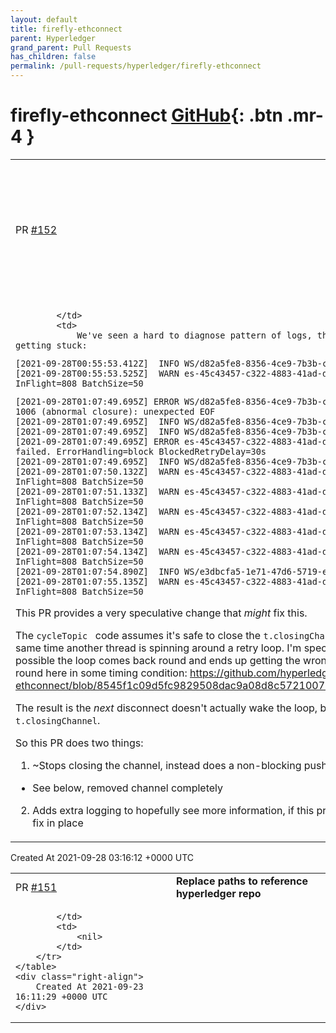 ```yaml
---
layout: default
title: firefly-ethconnect
parent: Hyperledger
grand_parent: Pull Requests
has_children: false
permalink: /pull-requests/hyperledger/firefly-ethconnect
---
```


# firefly-ethconnect <span class="fs-3 right-align">[GitHub](https://github.com/hyperledger/firefly-ethconnect){: .btn .mr-4 }</span>


<div>
    <table>
        <tr>
            <td>
                PR <a href="https://github.com/hyperledger/firefly-ethconnect/pull/152" class=".btn">#152</a>
            </td>
            <td>
                <b>
                    Updates to avoid timing windows in WebSocket eventstream resulting in blocked streams in edge case reconnect scenario
                </b>
            </td>
        </tr>
        <tr>
            <td>
                
            </td>
            <td>
                We've seen a hard to diagnose pattern of logs, that seem to result in an event stream getting stuck:

```
[2021-09-28T00:55:53.412Z]  INFO WS/d82a5fe8-8356-4ce9-7b3b-c749d0498deb: Connected
[2021-09-28T00:55:53.525Z]  WARN es-45c43457-c322-4883-41ad-d256af5b9325: Is currently blocked. InFlight=808 BatchSize=50
```

```
[2021-09-28T01:07:49.695Z] ERROR WS/d82a5fe8-8356-4ce9-7b3b-c749d0498deb: Error: websocket: close 1006 (abnormal closure): unexpected EOF
[2021-09-28T01:07:49.695Z]  INFO WS/d82a5fe8-8356-4ce9-7b3b-c749d0498deb: Disconnected
[2021-09-28T01:07:49.695Z]  INFO WS/d82a5fe8-8356-4ce9-7b3b-c749d0498deb: Closing
[2021-09-28T01:07:49.695Z] ERROR es-45c43457-c322-4883-41ad-d256af5b9325: Batch 1 attempt 1 failed. ErrorHandling=block BlockedRetryDelay=30s
[2021-09-28T01:07:49.695Z]  INFO WS/d82a5fe8-8356-4ce9-7b3b-c749d0498deb: Disconnected
[2021-09-28T01:07:50.132Z]  WARN es-45c43457-c322-4883-41ad-d256af5b9325: Is currently blocked. InFlight=808 BatchSize=50
[2021-09-28T01:07:51.133Z]  WARN es-45c43457-c322-4883-41ad-d256af5b9325: Is currently blocked. InFlight=808 BatchSize=50
[2021-09-28T01:07:52.134Z]  WARN es-45c43457-c322-4883-41ad-d256af5b9325: Is currently blocked. InFlight=808 BatchSize=50
[2021-09-28T01:07:53.134Z]  WARN es-45c43457-c322-4883-41ad-d256af5b9325: Is currently blocked. InFlight=808 BatchSize=50
[2021-09-28T01:07:54.134Z]  WARN es-45c43457-c322-4883-41ad-d256af5b9325: Is currently blocked. InFlight=808 BatchSize=50
[2021-09-28T01:07:54.890Z]  INFO WS/e3dbcfa5-1e71-47d6-5719-e2b3b1e880c8: Connected
[2021-09-28T01:07:55.135Z]  WARN es-45c43457-c322-4883-41ad-d256af5b9325: Is currently blocked. InFlight=808 BatchSize=50
```

This PR provides a very speculative change that _might_ fix this.

The `cycleTopic ` code assumes it's safe to close the `t.closingChannel` and then create a new one, at the same time another thread is spinning around a retry loop.
I'm speculating that isn't actually safe, and it's possible the loop comes back round and ends up getting the wrong `t.closingChannel` when it comes back round here in some timing condition:
https://github.com/hyperledger/firefly-ethconnect/blob/8545f1c09d5fc9829508dac9a08d8c57210079eb/internal/events/websockets.go#L47

The result is the _next_ disconnect doesn't actually wake the loop, because it's listening on the wrong `t.closingChannel`.

So this PR does two things:

1. ~Stops closing the channel, instead does a non-blocking push of a `bool` down the channel~
  - See below, removed channel completely
2. Adds extra logging to hopefully see more information, if this problem re-occurs with the speculative fix in place
            </td>
        </tr>
    </table>
    <div class="right-align">
        Created At 2021-09-28 03:16:12 +0000 UTC
    </div>
</div>

<div>
    <table>
        <tr>
            <td>
                PR <a href="https://github.com/hyperledger/firefly-ethconnect/pull/151" class=".btn">#151</a>
            </td>
            <td>
                <b>
                    Replace paths to reference hyperledger repo
                </b>
            </td>
        </tr>
        <tr>
            <td>
                
            </td>
            <td>
                <nil>
            </td>
        </tr>
    </table>
    <div class="right-align">
        Created At 2021-09-23 16:11:29 +0000 UTC
    </div>
</div>

